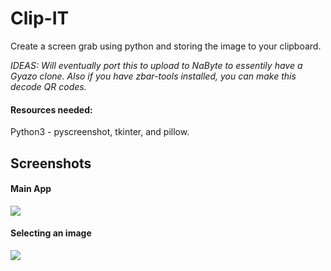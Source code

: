 # Clip-IT
Create a screen grab using python and storing the image to your clipboard. 

*IDEAS: Will eventually port this to upload to NaByte to essentily have a Gyazo clone. Also if you have zbar-tools installed, you can make this decode QR codes.*
#### Resources needed:
Python3 - pyscreenshot, tkinter, and pillow. 
## Screenshots
#### Main App
![](https://nabyte.com/imgs/4da5c1fdf81f29c736f59c5c4336d4fc628f5ef6Screenshot%20at%202021-08-18%2017-08-05.png)
#### Selecting an image
![](https://nabyte.com/imgs/508204dae989a4c4a6b5f4e3feb87d6ccb9c9a12Screenshot%20at%202021-08-18%2022-05-28.png)
